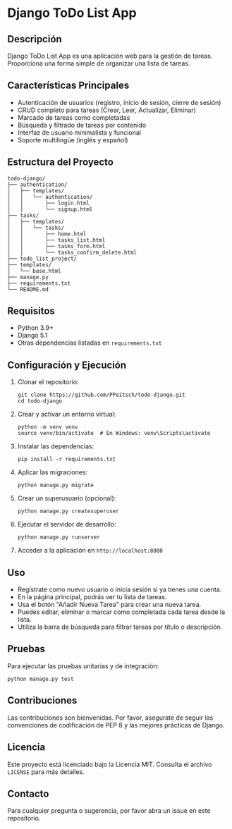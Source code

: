 # Django ToDo List App

## Descripción
Django ToDo List App es una aplicación web para la gestión de tareas. Proporciona una forma simple de organizar una lista de tareas.

## Características Principales
- Autenticación de usuarios (registro, inicio de sesión, cierre de sesión)
- CRUD completo para tareas (Crear, Leer, Actualizar, Eliminar)
- Marcado de tareas como completadas
- Búsqueda y filtrado de tareas por contenido
- Interfaz de usuario minimalista y funcional
- Soporte multilingüe (inglés y español)

## Estructura del Proyecto
```
todo-django/
├── authentication/
│   ├── templates/
│   │   └── authentication/
│   │       ├── login.html
│   │       └── signup.html
├── tasks/
│   ├── templates/
│   │   └── tasks/
│   │       ├── home.html
│   │       ├── tasks_list.html
│   │       ├── tasks_form.html
│   │       └── tasks_confirm_delete.html
├── todo_list_project/
├── templates/
│   └── base.html
├── manage.py
├── requirements.txt
└── README.md
```

## Requisitos
- Python 3.9+
- Django 5.1
- Otras dependencias listadas en `requirements.txt`

## Configuración y Ejecución

1. Clonar el repositorio:
   ```
   git clone https://github.com/PPeitsch/todo-django.git
   cd todo-django
   ```

2. Crear y activar un entorno virtual:
   ```
   python -m venv venv
   source venv/bin/activate  # En Windows: venv\Scripts\activate
   ```

3. Instalar las dependencias:
   ```
   pip install -r requirements.txt
   ```

4. Aplicar las migraciones:
   ```
   python manage.py migrate
   ```

5. Crear un superusuario (opcional):
   ```
   python manage.py createsuperuser
   ```

6. Ejecutar el servidor de desarrollo:
   ```
   python manage.py runserver
   ```

7. Acceder a la aplicación en `http://localhost:8000`

## Uso
- Regístrate como nuevo usuario o inicia sesión si ya tienes una cuenta.
- En la página principal, podrás ver tu lista de tareas.
- Usa el botón "Añadir Nueva Tarea" para crear una nueva tarea.
- Puedes editar, eliminar o marcar como completada cada tarea desde la lista.
- Utiliza la barra de búsqueda para filtrar tareas por título o descripción.

## Pruebas
Para ejecutar las pruebas unitarias y de integración:
```
python manage.py test
```

## Contribuciones
Las contribuciones son bienvenidas. Por favor, asegurate de seguir las convenciones de codificación de PEP 8 y las mejores prácticas de Django.

## Licencia
Este proyecto está licenciado bajo la Licencia MIT. Consulta el archivo `LICENSE` para más detalles.

## Contacto
Para cualquier pregunta o sugerencia, por favor abra un issue en este repositorio.